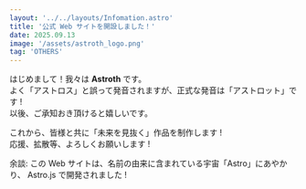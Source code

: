 ```yaml
---
layout: '../../layouts/Infomation.astro'
title: '公式 Web サイトを開設しました！'
date: 2025.09.13
image: '/assets/astroth_logo.png'
tag: 'OTHERS'
---
```


はじめまして！我々は **Astroth** です。<br>
よく「アストロス」と誤って発音されますが、正式な発音は「アストロット」です ! <br>
以後、ご承知おき頂けると嬉しいです。

これから、皆様と共に「未来を見抜く」作品を制作します !<br>
応援、拡散等、よろしくお願いします !

余談: この Web サイトは、名前の由来に含まれている宇宙「Astro」にあやかり、 Astro.js で開発されました !
